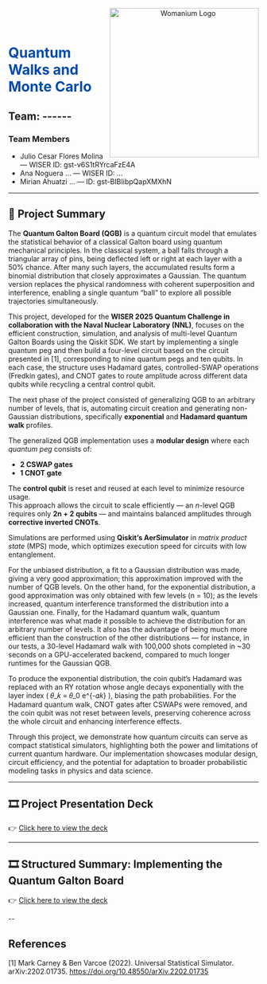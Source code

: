 <p align="center">
  <img src="https://drive.google.com/uc?export=view&id=1gco4xivJ4_gVIG9c3X_9hYHNwd772k5b" alt="Womanium Logo" width="300" align="right"/>
</p>

<br/><br/>
<h1 style="color:#004aad;">Quantum Walks and Monte Carlo</h1>

## Team: ------

### Team Members

- Julio Cesar Flores Molina — WISER ID: gst-v6S1tRYrcaFzE4A
- Ana Noguera ... — WISER ID: ...  
- Mirian Ahuatzi ... — ID: gst-BIBIibpQapXMXhN  

---

## 📄 Project Summary

The **Quantum Galton Board (QGB)** is a quantum circuit model that emulates the statistical behavior of a classical Galton board using quantum mechanical principles. In the classical system, a ball falls through a triangular array of pins, being deflected left or right at each layer with a 50% chance. After many such layers, the accumulated results form a binomial distribution that closely approximates a Gaussian. The quantum version replaces the physical randomness with coherent superposition and interference, enabling a single quantum “ball” to explore all possible trajectories simultaneously.

This project, developed for the **WISER 2025 Quantum Challenge in collaboration with the Naval Nuclear Laboratory (NNL)**, focuses on the efficient construction, simulation, and analysis of multi-level Quantum Galton Boards using the Qiskit SDK. We start by implementing a single quantum peg and then build a four-level circuit based on the circuit presented in [1], corresponding to nine quantum pegs and ten qubits. In each case, the structure uses Hadamard gates, controlled-SWAP operations (Fredkin gates), and CNOT gates to route amplitude across different data qubits while recycling a central control qubit.

The next phase of the project consisted of generalizing QGB to an arbitrary number of levels, that is, automating circuit creation and generating non-Gaussian distributions, specifically **exponential** and **Hadamard quantum walk** profiles. 

The generalized QGB implementation uses a **modular design** where each *quantum peg* consists of:

- **2 CSWAP gates**  
- **1 CNOT gate**  

The **control qubit** is reset and reused at each level to minimize resource usage.  
This approach allows the circuit to scale efficiently — an *n*-level QGB requires only **2n + 2 qubits** — and maintains balanced amplitudes through **corrective inverted CNOTs**.

Simulations are performed using **Qiskit’s AerSimulator** in *matrix product state* (MPS) mode, which optimizes execution speed for circuits with low entanglement.

For the unbiased distribution, a fit to a Gaussian distribution was made, giving a very good approximation; this approximation improved with the number of QGB levels. On the other hand, for the exponential distribution, a good approximation was only obtained with few levels (n = 10); as the levels increased, quantum interference transformed the distribution into a Gaussian one. Finally, for the Hadamard quantum walk, quantum interference was what made it possible to achieve the distribution for an arbitrary number of levels. It also has the advantage of being much more efficient than the construction of the other distributions — for instance, in our tests, a 30-level Hadamard walk with 100,000 shots completed in ~30 seconds on a GPU-accelerated backend, compared to much longer runtimes for the Gaussian QGB.

To produce the exponential distribution, the coin qubit’s Hadamard was replaced with an RY rotation whose angle decays exponentially with the layer index (
𝜃_𝑘 = 𝜃_0 e^{-𝛼𝑘}
), biasing the path probabilities. For the Hadamard quantum walk, CNOT gates after CSWAPs were removed, and the coin qubit was not reset between levels, preserving coherence across the whole circuit and enhancing interference effects.


Through this project, we demonstrate how quantum circuits can serve as compact statistical simulators, highlighting both the power and limitations of current quantum hardware. Our implementation showcases modular design, circuit efficiency, and the potential for adaptation to broader probabilistic modeling tasks in physics and data science.

---

## 🎞 Project Presentation Deck

👉 [Click here to view the deck](./presentation.pdf)  

---
## 🎞 Structured Summary: Implementing the Quantum Galton Board

👉 [Click here to view the deck](./doc.pdf)  

--
## References
[1] Mark Carney & Ben Varcoe (2022). Universal Statistical Simulator. arXiv:2202.01735. https://doi.org/10.48550/arXiv.2202.01735


